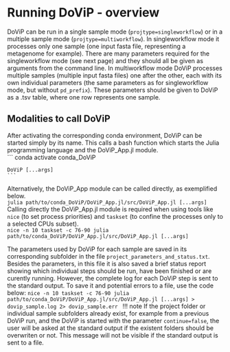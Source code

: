 # Running DoViP - overview

DoViP can be run in a single sample mode (`projtype=singleworkflow`) or in a multiple sample mode (`projtype=multiworkflow`). In singleworkflow mode it processes only one sample (one input fasta file, representing a metagenome for example). There are many parameters required for the singleworkflow mode (see next page) and they should all be given as arguments from the command line. In multiworkflow mode DoViP processes multiple samples (multiple input fasta files) one after the other, each with its own individual parameters (the same parameters as for singleworkflow mode, but without `pd_prefix`). These parameters should be given to DoViP as a .tsv table, where one row represents one sample. 


## Modalities to call DoViP

After activating the corresponding conda environment, DoViP can be started simply by its name. This calls a bash function which starts the Julia programming language and the DoViP_App.jl module.  
    ```
    conda activate conda_DoViP

    DoViP [...args]
    ```

Alternatively, the DoViP_App module can be called directly, as exemplified below.  
    ```
    julia path/to/conda_DoViP/DoViP_App.jl/src/DoViP_App.jl [...args]
    ```
Calling directly the DoViP_App.jl module is required when using tools like `nice` (to set process priorities) and `taskset` (to confine the processes only to a selected CPUs subset).  
    ```
    nice -n 10 taskset -c 76-90 julia path/to/conda_DoViP/DoViP_App.jl/src/DoViP_App.jl [...args]
    ```
    
The parameters used by DoViP for each sample are saved in its corresponding subfolder in the file `project_parameters_and_status.txt`. Besides the parameters, in this file it is also saved a brief status report showing which individual steps should be run, have been finished or are curently running. However, the complete log for each DoViP step is sent to the standard output. To save it and potential errors to a file, use the code below:
    ```
    nice -n 10 taskset -c 76-90 julia path/to/conda_DoViP/DoViP_App.jl/src/DoViP_App.jl [...args] > dovip_sample.log 2> dovip_sample.err 
    ```
!!! note
    If the project folder or individual sample subfolders already exist, for example from a previous DoViP run, and the DoViP is started with the parameter `continue=false`, the user will be asked at the standard output if the existent folders should be overwriten or not. This message will not be visible if the standard output is sent to a file.

